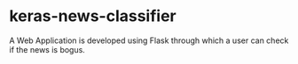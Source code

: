 # keras-news-classifier
 A Web Application is developed using Flask through which a user can check if the news is bogus. 
